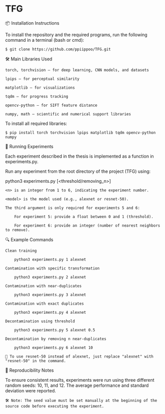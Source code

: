 # TFG

📦 Installation Instructions

To install the repository and the required programs, run the following command in a terminal (bash or cmd):

    $ git clone https://github.com/ppiippoo/TFG.git

🛠️ Main Libraries Used

    torch, torchvision — for deep learning, CNN models, and datasets

    lpips — for perceptual similarity

    matplotlib — for visualizations

    tqdm — for progress tracking

    opencv-python — for SIFT feature distance

    numpy, math — scientific and numerical support libraries

To install all required libraries:

    $ pip install torch torchvision lpips matplotlib tqdm opencv-python numpy

🚀 Running Experiments

Each experiment described in the thesis is implemented as a function in experiments.py.

Run any experiment from the root directory of the project (TFG) using:

python3 experiments.py <n> <model> [<threshold/removing_n>]

    <n> is an integer from 1 to 6, indicating the experiment number.

    <model> is the model used (e.g., alexnet or resnet-50).

    The third argument is only required for experiments 5 and 6:

        For experiment 5: provide a float between 0 and 1 (threshold).

        For experiment 6: provide an integer (number of nearest neighbors to remove).

🔍 Example Commands

    Clean training

        python3 experiments.py 1 alexnet
    
    Contamination with specific transformation
    
        python3 experiments.py 2 alexnet
    
    Contamination with near-duplicates
    
        python3 experiments.py 3 alexnet
    
    Contamination with exact duplicates
    
        python3 experiments.py 4 alexnet
    
    Decontamination using threshold
    
        python3 experiments.py 5 alexnet 0.5
    
    Decontamination by removing n near-duplicates
    
        python3 experiments.py 6 alexnet 10

    🧠 To use resnet-50 instead of alexnet, just replace "alexnet" with "resnet-50" in the command.

📌 Reproducibility Notes

To ensure consistent results, experiments were run using three different random seeds: 10, 11, and 12.
The average performance and standard deviation were reported.

    🛠️ Note: The seed value must be set manually at the beginning of the source code before executing the experiment.
